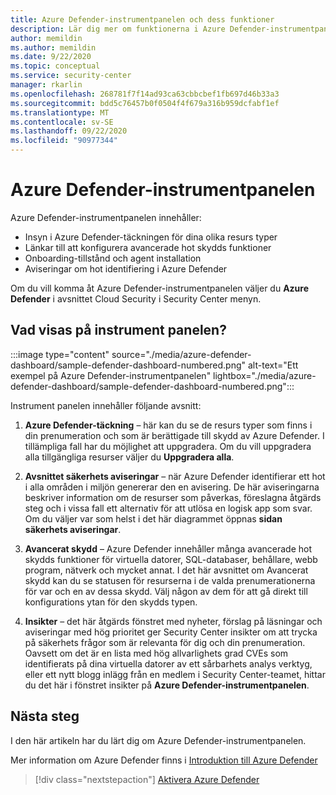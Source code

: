 ```yaml
---
title: Azure Defender-instrumentpanelen och dess funktioner
description: Lär dig mer om funktionerna i Azure Defender-instrumentpanelen.
author: memildin
ms.author: memildin
ms.date: 9/22/2020
ms.topic: conceptual
ms.service: security-center
manager: rkarlin
ms.openlocfilehash: 268781f7f14ad93ca63cbbcbef1fb697d46b33a3
ms.sourcegitcommit: bdd5c76457b0f0504f4f679a316b959dcfabf1ef
ms.translationtype: MT
ms.contentlocale: sv-SE
ms.lasthandoff: 09/22/2020
ms.locfileid: "90977344"
---
```

# <a name="the-azure-defender-dashboard"></a>Azure Defender-instrumentpanelen

Azure Defender-instrumentpanelen innehåller:

- Insyn i Azure Defender-täckningen för dina olika resurs typer
- Länkar till att konfigurera avancerade hot skydds funktioner
- Onboarding-tillstånd och agent installation
- Aviseringar om hot identifiering i Azure Defender 

Om du vill komma åt Azure Defender-instrumentpanelen väljer du **Azure Defender** i avsnittet Cloud Security i Security Center menyn.

## <a name="whats-shown-on-the-dashboard"></a>Vad visas på instrument panelen?

:::image type="content" source="./media/azure-defender-dashboard/sample-defender-dashboard-numbered.png" alt-text="Ett exempel på Azure Defender-instrumentpanelen" lightbox="./media/azure-defender-dashboard/sample-defender-dashboard-numbered.png":::

Instrument panelen innehåller följande avsnitt:

1. **Azure Defender-täckning** – här kan du se de resurs typer som finns i din prenumeration och som är berättigade till skydd av Azure Defender. I tillämpliga fall har du möjlighet att uppgradera. Om du vill uppgradera alla tillgängliga resurser väljer du **Uppgradera alla**.

1. **Avsnittet säkerhets aviseringar** – när Azure Defender identifierar ett hot i alla områden i miljön genererar den en avisering. De här aviseringarna beskriver information om de resurser som påverkas, föreslagna åtgärds steg och i vissa fall ett alternativ för att utlösa en logisk app som svar. Om du väljer var som helst i det här diagrammet öppnas **sidan säkerhets aviseringar**.

1. **Avancerat skydd** – Azure Defender innehåller många avancerade hot skydds funktioner för virtuella datorer, SQL-databaser, behållare, webb program, nätverk och mycket annat. I det här avsnittet om Avancerat skydd kan du se statusen för resurserna i de valda prenumerationerna för var och en av dessa skydd. Välj någon av dem för att gå direkt till konfigurations ytan för den skydds typen.

1. **Insikter** – det här åtgärds fönstret med nyheter, förslag på läsningar och aviseringar med hög prioritet ger Security Center insikter om att trycka på säkerhets frågor som är relevanta för dig och din prenumeration. Oavsett om det är en lista med hög allvarlighets grad CVEs som identifierats på dina virtuella datorer av ett sårbarhets analys verktyg, eller ett nytt blogg inlägg från en medlem i Security Center-teamet, hittar du det här i fönstret insikter på **Azure Defender-instrumentpanelen**.




## <a name="next-steps"></a>Nästa steg

I den här artikeln har du lärt dig om Azure Defender-instrumentpanelen. 

Mer information om Azure Defender finns i [Introduktion till Azure Defender](azure-defender.md)

> [!div class="nextstepaction"]
> [Aktivera Azure Defender](security-center-pricing.md)